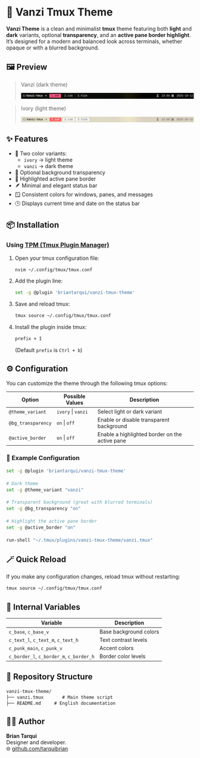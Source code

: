 # 🌈 Vanzi Tmux Theme

**Vanzi Theme** is a clean and minimalist **tmux** theme featuring both **light** and **dark** variants, optional **transparency**, and an **active pane border highlight**.  
It’s designed for a modern and balanced look across terminals, whether opaque or with a blurred background.

## 🖼️ Preview

> Vanzi (dark theme)
>
> ![Vanzi Tmux Theme Preview](./assets/vanzi-dark.png)  

> Ivory (light theme)
>
> ![Vanzi Tmux Theme Preview](./assets/ivory-light.png)  


## ✨ Features

- 🎨 Two color variants:
  - `ivory` → light theme  
  - `vanzi` → dark theme  
- 🧊 Optional background transparency  
- 🔲 Highlighted active pane border  
- 🪶 Minimal and elegant status bar  
- 🪟 Consistent colors for windows, panes, and messages  
- 🕒 Displays current time and date on the status bar  


## 📦 Installation

### Using [TPM (Tmux Plugin Manager)](https://github.com/tmux-plugins/tpm)

1. Open your tmux configuration file:
   ```bash
   nvim ~/.config/tmux/tmux.conf
   ```

2. Add the plugin line:
   ```bash
   set -g @plugin 'briantarqui/vanzi-tmux-theme'
   ```

3. Save and reload tmux:
   ```bash
   tmux source ~/.config/tmux/tmux.conf
   ```

4. Install the plugin inside tmux:
   ```bash
   prefix + I
   ```
   (Default `prefix` is `Ctrl + b`)


## ⚙️ Configuration

You can customize the theme through the following tmux options:

| Option | Possible Values | Description |
|--------|------------------|-------------|
| `@theme_variant` | `ivory` \| `vanzi` | Select light or dark variant |
| `@bg_transparency` | `on` \| `off` | Enable or disable transparent background |
| `@active_border` | `on` \| `off` | Enable a highlighted border on the active pane |



### 🧩 Example Configuration

```bash
set -g @plugin 'briantarqui/vanzi-tmux-theme'

# Dark theme
set -g @theme_variant "vanzi"

# Transparent background (great with blurred terminals)
set -g @bg_transparency "on"

# Highlight the active pane border
set -g @active_border "on"

run-shell "~/.tmux/plugins/vanzi-tmux-theme/vanzi.tmux"
```


## 🪄 Quick Reload

If you make any configuration changes, reload tmux without restarting:

```bash
tmux source ~/.config/tmux/tmux.conf
```


## 🧠 Internal Variables

| Variable | Description |
|-----------|-------------|
| `c_base`, `c_base_v` | Base background colors |
| `c_text_l`, `c_text_m`, `c_text_h` | Text contrast levels |
| `c_punk_main`, `c_punk_v` | Accent colors |
| `c_border_l`, `c_border_m`, `c_border_h` | Border color levels |



## 🧩 Repository Structure

```
vanzi-tmux-theme/
├── vanzi.tmux       # Main theme script
├── README.md     # English documentation
```


## 🧑‍💻 Author

**Brian Tarqui**  
Designer and developer.  
🌐 [github.com/tarquibrian](https://github.com/tarquibrian)

